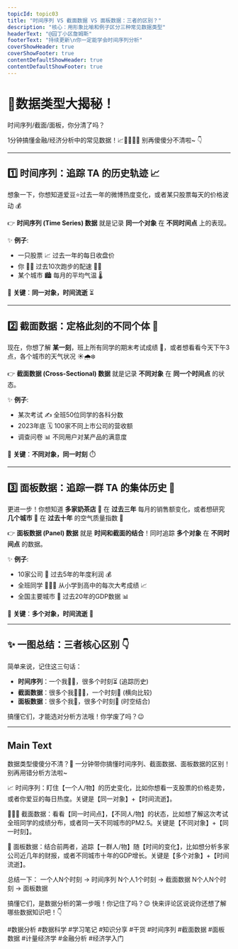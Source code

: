 ```yaml
---
topicId: topic03
title: "时间序列 VS 截面数据 VS 面板数据：三者的区别？"
description: "核心：用形象比喻和例子区分三种常见数据类型"
headerText: "@园丁小区詹姆斯"
footerText: "持续更新\n你一定能学会时间序列分析"
coverShowHeader: true
coverShowFooter: true
contentDefaultShowHeader: true
contentDefaultShowFooter: true
---
```


# 🤯数据类型大揭秘！
时间序列/截面/面板，你分清了吗？

1分钟搞懂金融/经济分析中的常见数据！📈🧑‍🤝‍🧑🏢
别再傻傻分不清啦~ 👇

---

## 1️⃣ 时间序列：追踪 TA 的历史轨迹 📈

想象一下，你想知道爱豆⭐过去一年的微博热度变化，或者某只股票每天的价格波动 💰

👉 **时间序列 (Time Series) 数据** 就是记录 **同一个对象** 在 **不同时间点** 上的表现。

✨ **例子**:
*   一只股票 📈 过去一年的每日收盘价
*   你 🧍‍♀️ 过去10次跑步的配速 🏃‍♀️
*   某个城市 🏙️ 每月的平均气温 🌡️

🔑 **关键**：**同一对象，时间流逝** ⏳

<!-- 插图建议：
内容：用简洁图示表达时间序列。左侧为一个图标代表"单个对象"（如人形图标或股价图标），右侧为一条水平时间轴，轴上标记多个时间点（t1, t2, t3...），每个时间点对应一个数据点，数据点连线表示变化趋势。
命名与存储：topic03_timeseries_example.png，存放于 media/
建议尺寸比例：8:9 (宽比高)。
-->

---

## 2️⃣ 截面数据：定格此刻的不同个体 📸

现在，你想了解 **某一刻**，班上所有同学的期末考试成绩 📝，或者想看看今天下午3点，各个城市的天气状况 ☀️🌧️❄️

👉 **截面数据 (Cross-Sectional) 数据** 就是记录 **不同对象** 在 **同一个时间点** 的状态。

✨ **例子**:
*   某次考试 ✍️ 全班50位同学的各科分数
*   2023年底 🗓️ 100家不同上市公司的营收额
*   调查问卷 📊 不同用户对某产品的满意度

🔑 **关键**：**不同对象，同一时刻** ⏱️

<!-- 插图建议：
内容：用简洁图示表达截面数据。上方标注"特定时刻 T"，下方并列展示多个不同图标代表"不同对象"（如多个不同颜色的人形图标或公司图标），每个图标下方标注其在该时刻的数据值。
命名与存储：topic03_crosssection_example.png，存放于 media/
建议尺寸比例：8:9 (宽比高)。
-->

---

## 3️⃣ 面板数据：追踪一群 TA 的集体历史 🏢

更进一步！你想知道 **多家奶茶店** 🥤 在 **过去三年** 每月的销售额变化，或者想研究 **几个城市** 🌆 在 **过去十年** 的空气质量指数 🌳

👉 **面板数据 (Panel) 数据** 就是 **时间和截面的结合**！同时追踪 **多个对象** 在 **不同时间点** 的数据。

✨ **例子**:
*   10家公司 🏢 过去5年的年度利润 💰
*   全班同学 🧑‍🤝‍🧑 从小学到高中的每次大考成绩 📈
*   全国主要城市 🌆 过去20年的GDP数据 📊

🔑 **关键**：**多个对象，时间流逝** 🚀

<!-- 插图建议：
内容：用简洁图示表达面板数据。绘制一个表格或类似矩阵的结构。行代表"不同对象"（如对象1, 对象2...），列代表"不同时间点"（如时间1, 时间2...）。每个单元格表示特定对象在特定时间的数据点。
命名与存储：topic03_panel_example.png，存放于 media/
建议尺寸比例：8:9 (宽比高)。
-->

---

## ✨ 一图总结：三者核心区别 👇

简单来说，记住这三句话：

*   **时间序列**：一个我🧍‍♀️，很多个时刻⏳ (追踪历史)
*   **截面数据**：很多个我🧑‍🤝‍🧑，一个时刻📸 (横向比较)
*   **面板数据**：很多个我🏢，很多个时刻🚀 (时空结合)

搞懂它们，才能选对分析方法哦！你学废了吗？😉

<!-- 插图建议：
内容：创建一个简洁的对比表格或并列三个区域。
区域1 (时间序列)：单个对象图标 + 时间轴 + 变化的数值。
区域2 (截面数据)：多个对象图标 + 单个时间点 + 各自的数值。
区域3 (面板数据)：多个对象图标 + 时间轴 + 每个对象在不同时间点变化的数值（可用小表格或多条线表示）。强调三者在"对象数量"和"时间点数量"上的区别。
命名与存储：topic03_comparison_table.png，存放于 media/
建议尺寸比例：8:9 (宽比高)。
-->

---

## Main Text

数据类型傻傻分不清？🤯 一分钟带你搞懂时间序列、截面数据、面板数据的区别！别再用错分析方法啦~

📈 时间序列：盯住【一个人/物】的历史变化，比如你想看一支股票的价格走势，或者你爱豆的每日热度。关键是【同一对象】+【时间流逝】。

🧑‍🤝‍🧑 截面数据：看看【同一时间点】，【不同人/物】的状态，比如想了解这次考试全班同学的成绩分布，或者同一天不同城市的PM2.5。关键是【不同对象】+【同一时刻】。

🏢 面板数据：结合前两者，追踪【一群人/物】随【时间的变化】，比如想分析多家公司近几年的财报，或者不同城市十年的GDP增长。关键是【多个对象】+【时间流逝】。

总结一下：
一个人N个时刻 → 时间序列
N个人1个时刻 → 截面数据
N个人N个时刻 → 面板数据

搞懂它们，是数据分析的第一步哦！你记住了吗？😉 快来评论区说说你还想了解哪些数据知识吧！👇

#数据分析 #数据科学 #学习笔记 #知识分享 #干货 #时间序列 #截面数据 #面板数据 #计量经济学 #金融分析 #经济学入门 